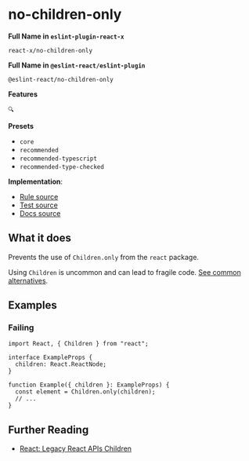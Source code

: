# no-children-only

**Full Name in `eslint-plugin-react-x`**

```plain copy
react-x/no-children-only
```

**Full Name in `@eslint-react/eslint-plugin`**

```plain copy
@eslint-react/no-children-only
```

**Features**

`🔍`

**Presets**

- `core`
- `recommended`
- `recommended-typescript`
- `recommended-type-checked`

**Implementation**:

- [Rule source](https://github.com/Rel1cx/eslint-react/tree/main/packages/plugins/eslint-plugin-react-x/src/rules/no-children-only.ts)
- [Test source](https://github.com/Rel1cx/eslint-react/tree/main/packages/plugins/eslint-plugin-react-x/src/rules/no-children-only.spec.ts)
- [Docs source](https://github.com/Rel1cx/eslint-react/tree/main/website/pages/docs/rules/no-children-only.md)

## What it does

Prevents the use of `Children.only` from the `react` package.

Using `Children` is uncommon and can lead to fragile code. [See common alternatives](https://react.dev/reference/react/Children#alternatives).

## Examples

### Failing

```tsx
import React, { Children } from "react";

interface ExampleProps {
  children: React.ReactNode;
}

function Example({ children }: ExampleProps) {
  const element = Children.only(children);
  // ...
}
```

## Further Reading

- [React: Legacy React APIs Children](https://react.dev/reference/react/Children)
